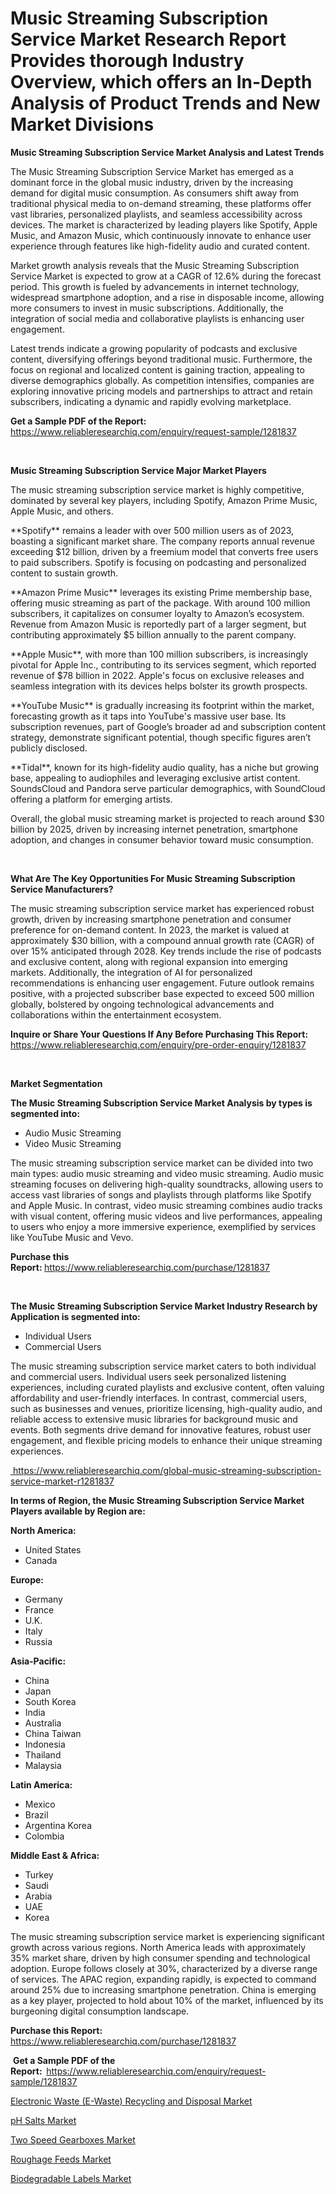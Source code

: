 <p><h1>Music Streaming Subscription Service Market Research Report Provides thorough Industry Overview, which offers an In-Depth Analysis of Product Trends and New Market Divisions</h1></p><p><strong>Music Streaming Subscription Service Market Analysis and Latest Trends</strong></p>
<p><p>The Music Streaming Subscription Service Market has emerged as a dominant force in the global music industry, driven by the increasing demand for digital music consumption. As consumers shift away from traditional physical media to on-demand streaming, these platforms offer vast libraries, personalized playlists, and seamless accessibility across devices. The market is characterized by leading players like Spotify, Apple Music, and Amazon Music, which continuously innovate to enhance user experience through features like high-fidelity audio and curated content.</p><p>Market growth analysis reveals that the Music Streaming Subscription Service Market is expected to grow at a CAGR of 12.6% during the forecast period. This growth is fueled by advancements in internet technology, widespread smartphone adoption, and a rise in disposable income, allowing more consumers to invest in music subscriptions. Additionally, the integration of social media and collaborative playlists is enhancing user engagement.</p><p>Latest trends indicate a growing popularity of podcasts and exclusive content, diversifying offerings beyond traditional music. Furthermore, the focus on regional and localized content is gaining traction, appealing to diverse demographics globally. As competition intensifies, companies are exploring innovative pricing models and partnerships to attract and retain subscribers, indicating a dynamic and rapidly evolving marketplace.</p></p>
<p><strong>Get a Sample PDF of the Report:&nbsp;</strong> <a href="https://www.reliableresearchiq.com/enquiry/request-sample/1281837?utm_campaign=1123&utm_medium=2&utm_source=Github&utm_content=ia&utm_term=10122024&utm_id=music-streaming-subscription-service">https://www.reliableresearchiq.com/enquiry/request-sample/1281837</a></p>
<p>&nbsp;</p>
<p><strong>Music Streaming Subscription Service Major Market Players</strong></p>
<p><p>The music streaming subscription service market is highly competitive, dominated by several key players, including Spotify, Amazon Prime Music, Apple Music, and others. </p><p>**Spotify** remains a leader with over 500 million users as of 2023, boasting a significant market share. The company reports annual revenue exceeding $12 billion, driven by a freemium model that converts free users to paid subscribers. Spotify is focusing on podcasting and personalized content to sustain growth.</p><p>**Amazon Prime Music** leverages its existing Prime membership base, offering music streaming as part of the package. With around 100 million subscribers, it capitalizes on consumer loyalty to Amazon’s ecosystem. Revenue from Amazon Music is reportedly part of a larger segment, but contributing approximately $5 billion annually to the parent company.</p><p>**Apple Music**, with more than 100 million subscribers, is increasingly pivotal for Apple Inc., contributing to its services segment, which reported revenue of $78 billion in 2022. Apple's focus on exclusive releases and seamless integration with its devices helps bolster its growth prospects.</p><p>**YouTube Music** is gradually increasing its footprint within the market, forecasting growth as it taps into YouTube's massive user base. Its subscription revenues, part of Google’s broader ad and subscription content strategy, demonstrate significant potential, though specific figures aren’t publicly disclosed.</p><p>**Tidal**, known for its high-fidelity audio quality, has a niche but growing base, appealing to audiophiles and leveraging exclusive artist content. SoundsCloud and Pandora serve particular demographics, with SoundCloud offering a platform for emerging artists.</p><p>Overall, the global music streaming market is projected to reach around $30 billion by 2025, driven by increasing internet penetration, smartphone adoption, and changes in consumer behavior toward music consumption.</p></p>
<p>&nbsp;</p>
<p><strong>What Are The Key Opportunities For Music Streaming Subscription Service Manufacturers?</strong></p>
<p><p>The music streaming subscription service market has experienced robust growth, driven by increasing smartphone penetration and consumer preference for on-demand content. In 2023, the market is valued at approximately $30 billion, with a compound annual growth rate (CAGR) of over 15% anticipated through 2028. Key trends include the rise of podcasts and exclusive content, along with regional expansion into emerging markets. Additionally, the integration of AI for personalized recommendations is enhancing user engagement. Future outlook remains positive, with a projected subscriber base expected to exceed 500 million globally, bolstered by ongoing technological advancements and collaborations within the entertainment ecosystem.</p></p>
<p><strong>Inquire or Share Your Questions If Any Before Purchasing This Report:</strong> <a href="https://www.reliableresearchiq.com/enquiry/pre-order-enquiry/1281837?utm_campaign=1123&utm_medium=2&utm_source=Github&utm_content=ia&utm_term=10122024&utm_id=music-streaming-subscription-service">https://www.reliableresearchiq.com/enquiry/pre-order-enquiry/1281837</a></p>
<p>&nbsp;</p>
<p><strong>Market Segmentation</strong></p>
<p><strong>The Music Streaming Subscription Service Market Analysis by types is segmented into:</strong></p>
<p><ul><li>Audio Music Streaming</li><li>Video Music Streaming</li></ul></p>
<p><p>The music streaming subscription service market can be divided into two main types: audio music streaming and video music streaming. Audio music streaming focuses on delivering high-quality soundtracks, allowing users to access vast libraries of songs and playlists through platforms like Spotify and Apple Music. In contrast, video music streaming combines audio tracks with visual content, offering music videos and live performances, appealing to users who enjoy a more immersive experience, exemplified by services like YouTube Music and Vevo.</p></p>
<p><strong>Purchase this Report:&nbsp;</strong><a href="https://www.reliableresearchiq.com/purchase/1281837?utm_campaign=1123&utm_medium=2&utm_source=Github&utm_content=ia&utm_term=10122024&utm_id=music-streaming-subscription-service">https://www.reliableresearchiq.com/purchase/1281837</a></p>
<p>&nbsp;</p>
<p><strong>The Music Streaming Subscription Service Market Industry Research by Application is segmented into:</strong></p>
<p><ul><li>Individual Users</li><li>Commercial Users</li></ul></p>
<p><p>The music streaming subscription service market caters to both individual and commercial users. Individual users seek personalized listening experiences, including curated playlists and exclusive content, often valuing affordability and user-friendly interfaces. In contrast, commercial users, such as businesses and venues, prioritize licensing, high-quality audio, and reliable access to extensive music libraries for background music and events. Both segments drive demand for innovative features, robust user engagement, and flexible pricing models to enhance their unique streaming experiences.</p></p>
<p><a href="https://www.reliableresearchiq.com/global-music-streaming-subscription-service-market-r1281837?utm_campaign=1123&utm_medium=2&utm_source=Github&utm_content=ia&utm_term=10122024&utm_id=music-streaming-subscription-service">&nbsp;https://www.reliableresearchiq.com/global-music-streaming-subscription-service-market-r1281837</a></p>
<p><strong>In terms of Region, the Music Streaming Subscription Service Market Players available by Region are:</strong></p>
<p>
    <p> <strong> North America: </strong>
        <ul>
            <li>United States</li>
            <li>Canada</li>
        </ul>
        </p> 
    <p> <strong> Europe: </strong>
        <ul>
            <li>Germany</li>
            <li>France</li>
            <li>U.K.</li>
            <li>Italy</li>
            <li>Russia</li>
        </ul>
        </p> 
    <p> <strong> Asia-Pacific: </strong>
        <ul>
            <li>China</li>
            <li>Japan</li>
            <li>South Korea</li>
            <li>India</li>
            <li>Australia</li>
            <li>China Taiwan</li>
            <li>Indonesia</li>
            <li>Thailand</li>
            <li>Malaysia</li>
        </ul>
        </p> 
    <p> <strong> Latin America: </strong>
        <ul>
            <li>Mexico</li>
            <li>Brazil</li>
            <li>Argentina Korea</li>
            <li>Colombia</li>
        </ul>
        </p> 
    <p> <strong> Middle East & Africa: </strong>
        <ul>
            <li>Turkey</li>
            <li>Saudi</li>
            <li>Arabia</li>
            <li>UAE</li>
            <li>Korea</li>
        </ul>
    </p>
    </p>
<p><p>The music streaming subscription service market is experiencing significant growth across various regions. North America leads with approximately 35% market share, driven by high consumer spending and technological adoption. Europe follows closely at 30%, characterized by a diverse range of services. The APAC region, expanding rapidly, is expected to command around 25% due to increasing smartphone penetration. China is emerging as a key player, projected to hold about 10% of the market, influenced by its burgeoning digital consumption landscape.</p></p>
<p><strong>Purchase this Report: </strong><a href="https://www.reliableresearchiq.com/purchase/1281837?utm_campaign=1123&utm_medium=2&utm_source=Github&utm_content=ia&utm_term=10122024&utm_id=music-streaming-subscription-service">https://www.reliableresearchiq.com/purchase/1281837</a></p>
<p>&nbsp;<strong>Get a Sample PDF of the Report:&nbsp;&nbsp;</strong><a href="https://www.reliableresearchiq.com/enquiry/request-sample/1281837?utm_campaign=1123&utm_medium=2&utm_source=Github&utm_content=ia&utm_term=10122024&utm_id=music-streaming-subscription-service">https://www.reliableresearchiq.com/enquiry/request-sample/1281837</a></p>
<p><strong></strong></p>
<p><p><a href="https://github.com/dierdrecrichton210/Market-Research-Report-List-1/blob/main/electronic-waste-e-waste-recycling-and-disposal-market.md?utm_campaign=1123&utm_medium=2&utm_source=Github&utm_content=ia&utm_term=10122024&utm_id=music-streaming-subscription-service">Electronic Waste (E-Waste) Recycling and Disposal Market</a></p><p><a href="https://www.linkedin.com/pulse/ph-salts-market-includes-complete-analysis-size-growing-cagr-44txc?utm_campaign=1123&utm_medium=2&utm_source=Github&utm_content=ia&utm_term=10122024&utm_id=music-streaming-subscription-service">pH Salts Market</a></p><p><a href="https://www.linkedin.com/pulse/global-two-speed-gearboxes-market-analysis-trends-forecasts-v9lge?utm_campaign=1123&utm_medium=2&utm_source=Github&utm_content=ia&utm_term=10122024&utm_id=music-streaming-subscription-service">Two Speed Gearboxes Market</a></p><p><a href="https://www.linkedin.com/pulse/revenue-projections-roughage-feeds-market-57-cagr-from-2024-2031-4hk5c?utm_campaign=1123&utm_medium=2&utm_source=Github&utm_content=ia&utm_term=10122024&utm_id=music-streaming-subscription-service">Roughage Feeds Market</a></p><p><a href="https://www.linkedin.com/pulse/unveiling-future-biodegradable-labels-market-analysis-forecast-y1euc?utm_campaign=1123&utm_medium=2&utm_source=Github&utm_content=ia&utm_term=10122024&utm_id=music-streaming-subscription-service">Biodegradable Labels Market</a></p></p>